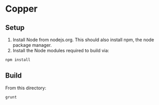 Copper
======

Setup
-----
1. Install Node from nodejs.org. This should also install npm, the node package
manager.
2. Install the Node modules required to build via:

  ```bash
  npm install
  ```

Build
-----
From this directory:

```bash
grunt
```
